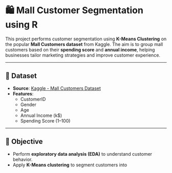  # 🛍️ Mall Customer Segmentation using R

This project performs customer segmentation using **K-Means Clustering** on the popular **Mall Customers dataset** from Kaggle. The aim is to group mall customers based on their **spending score** and **annual income**, helping businesses tailor marketing strategies and improve customer experience.

---

## 📂 Dataset

- **Source**: [Kaggle - Mall Customers Dataset](https://www.kaggle.com/datasets/vjchoudhary7/customer-segmentation-tutorial)
- **Features**:
  - CustomerID
  - Gender
  - Age
  - Annual Income (k$)
  - Spending Score (1–100)

---

## 🧪 Objective

- Perform **exploratory data analysis (EDA)** to understand customer behavior.
- Apply **K-Means clustering** to segment customers into
